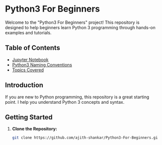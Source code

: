 # Python3 For Beginners

Welcome to the "Python3 For Beginners" project! This repository is designed to help beginners learn Python 3 programming through hands-on examples and tutorials.

## Table of Contents

- [Jupyter Notebook](https://github.com/ajith-shankar/Python3-For-Beginners/blob/main/Tips%20and%20Tricks.ipynb)
- [Python3 Naming Conventions](https://github.com/ajith-shankar/Python3-For-Beginners/blob/main/Naming%20Conventions.ipynb)
- [Topics Covered](#topics-covered)


## Introduction

If you are new to Python programming, this repository is a great starting point. I help you understand Python 3 concepts and syntax.

## Getting Started

1. **Clone the Repository:**
   ```bash
   git clone https://github.com/ajith-shankar/Python3-For-Beginners.git
   ```
